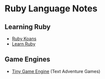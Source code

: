# Ruby Language Notes

## Learning Ruby

- [Ruby Koans](http://rubykoans.com/)
- [Learn Ruby](https://rubymonk.com)

## Game Engines

- [Tiny Game Engine](https://github.com/arichards4814/tiny_game_engine) (Text Adventure Games)
